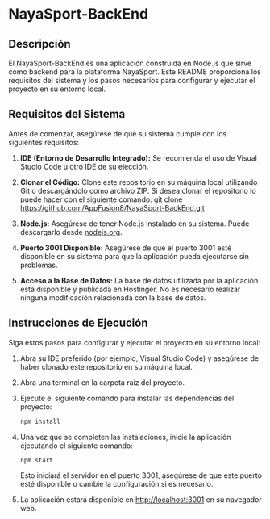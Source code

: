 # NayaSport-BackEnd

## Descripción
El NayaSport-BackEnd es una aplicación construida en Node.js que sirve como backend para la plataforma NayaSport. Este README proporciona los requisitos del sistema y los pasos necesarios para configurar y ejecutar el proyecto en su entorno local.

## Requisitos del Sistema
Antes de comenzar, asegúrese de que su sistema cumple con los siguientes requisitos:

1. **IDE (Entorno de Desarrollo Integrado):** Se recomienda el uso de Visual Studio Code u otro IDE de su elección.

2. **Clonar el Código:** Clone este repositorio en su máquina local utilizando Git o descargándolo como archivo ZIP. Si desea clonar el repositorio lo puede hacer con el siguiente comando: 
git clone https://github.com/AppFusion8/NayaSport-BackEnd.git

3. **Node.js:** Asegúrese de tener Node.js instalado en su sistema. Puede descargarlo desde [nodejs.org](https://nodejs.org/).

4. **Puerto 3001 Disponible:** Asegúrese de que el puerto 3001 esté disponible en su sistema para que la aplicación pueda ejecutarse sin problemas.

5. **Acceso a la Base de Datos:** La base de datos utilizada por la aplicación está disponible y publicada en Hostinger. No es necesario realizar ninguna modificación relacionada con la base de datos.

## Instrucciones de Ejecución
Siga estos pasos para configurar y ejecutar el proyecto en su entorno local:

1. Abra su IDE preferido (por ejemplo, Visual Studio Code) y asegúrese de haber clonado este repositorio en su máquina local.

2. Abra una terminal en la carpeta raíz del proyecto.

3. Ejecute el siguiente comando para instalar las dependencias del proyecto:

   ```bash
   npm install
   ```

4. Una vez que se completen las instalaciones, inicie la aplicación ejecutando el siguiente comando:

   ```bash
   npm start
   ```

   Esto iniciará el servidor en el puerto 3001, asegúrese de que este puerto esté disponible o cambie la configuración si es necesario.

5. La aplicación estará disponible en [http://localhost:3001](http://localhost:3001) en su navegador web.
